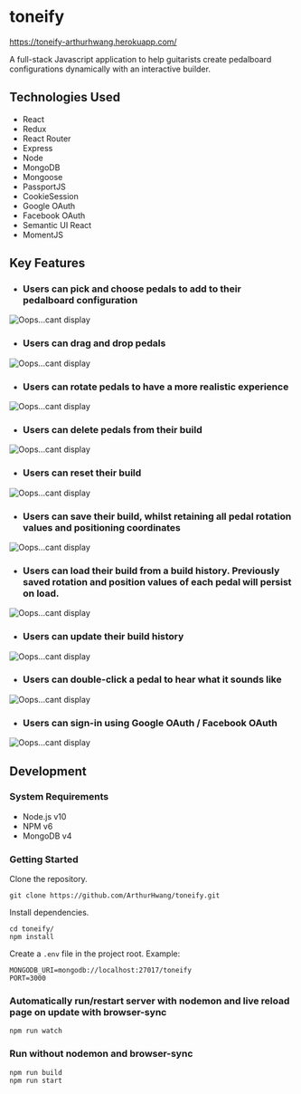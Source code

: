 # toneify

https://toneify-arthurhwang.herokuapp.com/

A full-stack Javascript application to help guitarists create pedalboard configurations dynamically with an interactive builder.

## Technologies Used
- React
- Redux
- React Router
- Express
- Node
- MongoDB
- Mongoose
- PassportJS
- CookieSession
- Google OAuth
- Facebook OAuth
- Semantic UI React
- MomentJS

## Key Features

- ### Users can pick and choose pedals to add to their pedalboard configuration
<img src="https://user-images.githubusercontent.com/18460401/43680914-7bc51690-97fa-11e8-8dce-0ff8cdde40f5.gif" alt="Oops...cant display">

- ### Users can drag and drop pedals
<img src="https://user-images.githubusercontent.com/18460401/43680938-17972c52-97fb-11e8-8f26-3e44533e755e.gif" alt="Oops...cant display">

- ### Users can rotate pedals to have a more realistic experience
<img src="https://user-images.githubusercontent.com/18460401/43680937-1781c6be-97fb-11e8-968c-afce1bc530b1.gif" alt="Oops...cant display">

- ### Users can delete pedals from their build
<img src="https://user-images.githubusercontent.com/18460401/43680995-7bf6d782-97fc-11e8-8672-77c5e30c07e2.gif" alt="Oops...cant display">

- ### Users can reset their build
<img src="https://user-images.githubusercontent.com/18460401/43680996-7cb1290c-97fc-11e8-87c9-a45f070ede7f.gif" alt="Oops...cant display">

- ### Users can save their build, whilst retaining all pedal rotation values and positioning coordinates
<img src="https://user-images.githubusercontent.com/18460401/43681034-7078a498-97fd-11e8-80d7-7e2b5e9a1d28.gif" alt="Oops...cant display">

- ### Users can load their build from a build history.  Previously saved rotation and position values of each pedal will persist on load.
<img src="https://user-images.githubusercontent.com/18460401/43681035-715468c0-97fd-11e8-9cc3-5e531fa65089.gif" alt="Oops...cant display">

- ### Users can update their build history
<img src="https://user-images.githubusercontent.com/18460401/43681088-9821f214-97fe-11e8-946f-68d25309139f.gif" alt="Oops...cant display">

- ### Users can double-click a pedal to hear what it sounds like
<img src="https://user-images.githubusercontent.com/18460401/43878521-7daecc8c-9b54-11e8-8dd0-76561de5dc3a.gif" alt="Oops...cant display">

- ### Users can sign-in using Google OAuth / Facebook OAuth
<img src="https://user-images.githubusercontent.com/18460401/44611942-4bf5fa00-a7b9-11e8-9176-fde00f0a0319.gif" alt="Oops...cant display">

## Development

### System Requirements
- Node.js v10
- NPM v6
- MongoDB v4

### Getting Started

Clone the repository.
```
git clone https://github.com/ArthurHwang/toneify.git
```

Install dependencies.
```
cd toneify/
npm install
```

Create a `.env` file in the project root.  Example:
```
MONGODB_URI=mongodb://localhost:27017/toneify
PORT=3000
```

### Automatically run/restart server with nodemon and live reload page on update with browser-sync
```
npm run watch
```

### Run without nodemon and browser-sync
```
npm run build
npm run start
```
